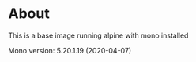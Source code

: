 # About

This is a base image running alpine with mono installed

Mono version: 5.20.1.19 (2020-04-07)
